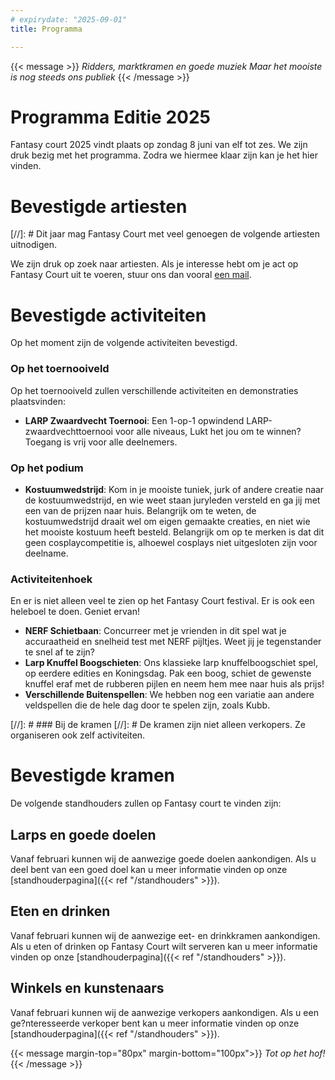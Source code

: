 ```yaml
---
# expirydate: "2025-09-01"
title: Programma

---
```


{{< message >}}
 _Ridders, marktkramen en goede muziek_
_Maar het mooiste is nog steeds ons publiek_
{{< /message >}}

# Programma Editie 2025
Fantasy court 2025 vindt plaats op zondag 8 juni van elf tot zes. We zijn druk bezig met het programma. Zodra we hiermee klaar zijn kan je het hier vinden.

# Bevestigde artiesten
[//]: #  Dit jaar mag Fantasy Court met veel genoegen de volgende artiesten uitnodigen.

We zijn druk op zoek naar artiesten. Als je interesse hebt om je act op Fantasy Court uit te voeren, stuur ons dan vooral [een mail](mailto:fc@kotkt.nl).

# Bevestigde activiteiten
Op het moment zijn de volgende activiteiten bevestigd.
### Op het toernooiveld
Op het toernooiveld zullen verschillende activiteiten en demonstraties plaatsvinden:
- **LARP Zwaardvecht Toernooi**: Een 1-op-1 opwindend LARP-zwaardvechttoernooi voor alle niveaus, Lukt het jou om te winnen? Toegang is vrij voor alle deelnemers.

### Op het podium
 -	**Kostuumwedstrijd**: Kom in je mooiste tuniek, jurk of andere creatie naar de kostuumwedstrijd, en wie weet staan juryleden versteld en ga jij met een van de prijzen naar huis. Belangrijk om te weten, de kostuumwedstrijd draait wel om eigen gemaakte creaties, en niet wie het mooiste kostuum heeft besteld. Belangrijk om op te merken is dat dit geen cosplaycompetitie is, alhoewel cosplays niet uitgesloten zijn voor deelname.

### Activiteitenhoek
En er is niet alleen veel te zien op het Fantasy Court festival. Er is ook een heleboel te doen. Geniet ervan!
- **NERF Schietbaan**: Concurreer met je vrienden in dit spel wat je accuraatheid en snelheid test met NERF pijltjes. Weet jij je tegenstander te snel af te zijn?
- **Larp Knuffel Boogschieten**: Ons klassieke larp knuffelboogschiet spel, op eerdere edities en Koningsdag. Pak een boog, schiet de gewenste knuffel eraf met de rubberen pijlen en neem hem mee naar huis als prijs!
- **Verschillende Buitenspellen**: We hebben nog een variatie aan andere veldspellen die de hele dag door te spelen zijn, zoals Kubb.

[//]: # ### Bij de kramen
[//]: # De kramen zijn niet alleen verkopers. Ze organiseren ook zelf activiteiten.

# Bevestigde kramen
De volgende standhouders zullen op Fantasy court te vinden zijn:

## Larps en goede doelen
Vanaf februari kunnen wij de aanwezige goede doelen aankondigen. Als u deel bent van een goed doel kan u meer informatie vinden op onze  [standhouderpagina]({{< ref "/standhouders" >}}).

## Eten en drinken
Vanaf februari kunnen wij de aanwezige eet- en drinkkramen aankondigen. Als u eten of drinken op Fantasy Court wilt serveren kan u meer informatie vinden op onze  [standhouderpagina]({{< ref "/standhouders" >}}).


## Winkels en kunstenaars
Vanaf februari kunnen wij de aanwezige verkopers aankondigen. Als u een ge?nteresseerde verkoper bent kan u meer informatie vinden op onze [standhouderpagina]({{< ref "/standhouders" >}}).


{{< message margin-top="80px" margin-bottom="100px">}}
_Tot op het hof!_
{{< /message >}}
